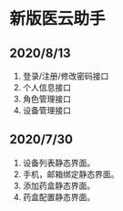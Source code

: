 # 新版医云助手

## 2020/8/13

1. 登录/注册/修改密码接口
2. 个人信息接口
3. 角色管理接口
4. 设备管理接口

## 2020/7/30

1. 设备列表静态界面。
2. 手机，邮箱绑定静态界面。
3. 添加药盒静态界面。
4. 药盒配置静态界面。
